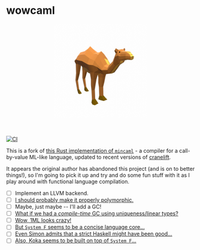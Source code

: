 # wowcaml

<p align="center">
<img height="250px" src="assets/wowcaml.png"/>
</p>
<br>

[![CI](https://img.shields.io/github/workflow/status/femtomc/wowcaml/CI?style=for-the-badge)](https://github.com/femtomc/wowcaml/actions?query=workflow%3ACI)

This is a fork of [this Rust implementation of `mincaml`](https://github.com/osa1/mincaml) - a compiler for a call-by-value ML-like language, updated to recent versions of [cranelift](https://github.com/bytecodealliance/wasmtime/tree/main/cranelift).

It appears the original author has abandoned this project (and is on to better things!), so I'm going to pick it up and try and do some fun stuff with it as I play around with functional language compilation.

- [ ] Implement an LLVM backend.
- [ ] [I should probably make it properly polymorphic.](https://en.wikipedia.org/wiki/Hindley%E2%80%93Milner_type_system)
- [ ] Maybe, just maybe -- I'll add a GC!
- [ ] [What if we had a _compile-time_ GC using uniqueness/linear types?](https://github.com/granule-project/granule)
- [ ] [Wow, 1ML looks crazy!](https://people.mpi-sws.org/~rossberg/1ml/)
- [ ] [But `System F` seems to be a concise language core...](https://www.youtube.com/watch?v=u9bY0Bc_lXw)
- [ ] [Even Simon admits that a strict Haskell might have been good...](https://www.youtube.com/watch?v=re96UgMk6GQ)
- [ ] [Also, Koka seems to be built on top of `System F`...](https://www.youtube.com/watch?v=6OFhD_mHtKA)
